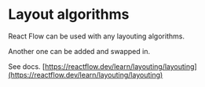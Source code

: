 # Layout algorithms

React Flow can be used with any layouting algorithms.

Another one can be added and swapped in.

See docs. [https://reactflow.dev/learn/layouting/layouting](https://reactflow.dev/learn/layouting/layouting)

